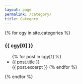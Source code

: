 ```yaml
---
layout: page
permalink: /category/
title: Category
---
```


{% for cgy in site.categories %}
  <h3>{{ cgy[0] }}</h3>
  <ul>
    {% for post in cgy[1] %}
      <li><a href="{{ post.url }}">{{ post.title }}</a></li>
      {{ post.excerpt }}
    {% endfor %}
  </ul>
{% endfor %}
